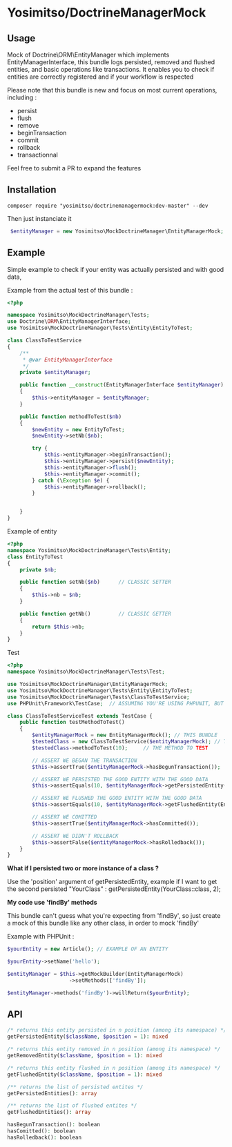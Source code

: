 Yosimitso/DoctrineManagerMock
=============================

Usage
---------
Mock of Doctrine\ORM\EntityManager which implements EntityManagerInterface, this bundle logs persisted, removed and flushed entities, and basic operations like transactions.
It enables you to check if entities are correctly registered and if your workflow is respected

Please note that this bundle is new and focus on most current operations, including :
- persist
- flush
- remove
- beginTransaction
- commit
- rollback
- transactionnal

Feel free to submit a PR to expand the features

Installation
--------------
````
composer require "yosimitso/doctrinemanagermock:dev-master" --dev
````
Then just instanciate it
````php 
 $entityManager = new Yosimitso\MockDoctrineManager\EntityManagerMock;
````
Example
---------------
Simple example to check if your entity was actually persisted and with good data,

Example from the actual test of this bundle :

````php
<?php

namespace Yosimitso\MockDoctrineManager\Tests;
use Doctrine\ORM\EntityManagerInterface;
use Yosimitso\MockDoctrineManager\Tests\Entity\EntityToTest;

class ClassToTestService
{
    /**
     * @var EntityManagerInterface
     */
    private $entityManager;

    public function __construct(EntityManagerInterface $entityManager) // YOU CAN TYPE ENTITYMANAGERINTERFACE
    {
        $this->entityManager = $entityManager;
    }

    public function methodToTest($nb)
    {
        $newEntity = new EntityToTest;
        $newEntity->setNb($nb);

        try {
            $this->entityManager->beginTransaction();
            $this->entityManager->persist($newEntity);
            $this->entityManager->flush();
            $this->entityManager->commit();
        } catch (\Exception $e) {
            $this->entityManager->rollback();
        }


    }
}
````

Example of entity
```php
<?php
namespace Yosimitso\MockDoctrineManager\Tests\Entity;
class EntityToTest
{
    private $nb;

    public function setNb($nb)      // CLASSIC SETTER
    {
        $this->nb = $nb;
    }

    public function getNb()         // CLASSIC GETTER
    {
        return $this->nb;
    }
}

````

Test
```php
<?php
namespace Yosimitso\MockDoctrineManager\Tests\Test;

use Yosimitso\MockDoctrineManager\EntityManagerMock;
use Yosimitso\MockDoctrineManager\Tests\Entity\EntityToTest;
use Yosimitso\MockDoctrineManager\Tests\ClassToTestService;
use PHPUnit\Framework\TestCase;  // ASSUMING YOU'RE USING PHPUNIT, BUT IT WORKS WITH ANY TESTING FRAMEWORK

class ClassToTestServiceTest extends TestCase {
    public function testMethodToTest()
    {
        $entityManagerMock = new EntityManagerMock(); // THIS BUNDLE 
        $testedClass = new ClassToTestService($entityManagerMock); // THE CLASS TO TEST
        $testedClass->methodToTest(10);     // THE METHOD TO TEST

        // ASSERT WE BEGAN THE TRANSACTION
        $this->assertTrue($entityManagerMock->hasBegunTransaction());

        // ASSERT WE PERSISTED THE GOOD ENTITY WITH THE GOOD DATA
        $this->assertEquals(10, $entityManagerMock->getPersistedEntity(EntityToTest::class)->getNb());

        // ASSERT WE FLUSHED THE GOOD ENTITY WITH THE GOOD DATA
        $this->assertEquals(10, $entityManagerMock->getFlushedEntity(EntityToTest::class)->getNb());

        // ASSERT WE COMITTED
        $this->assertTrue($entityManagerMock->hasCommitted());

        // ASSERT WE DIDN'T ROLLBACK
        $this->assertFalse($entityManagerMock->hasRolledback());
    }
}
````

**What if I persisted two or more instance of a class ?**

Use the 'position' argument of getPersistedEntity, example if I want to get the second persisted "YourClass" : getPersistedEntity(YourClass::class, 2);

**My code use 'findBy' methods**

This bundle can't guess what you're expecting from 'findBy',
so just create a mock of this bundle like any other class, in order to mock 'findBy'

Example with PHPUnit :
````php
$yourEntity = new Article(); // EXAMPLE OF AN ENTITY

$yourEntity->setName('hello');

$entityManager = $this->getMockBuilder(EntityManagerMock)
                    ->setMethods(['findBy']);

$entityManager->methods('findBy')->willReturn($yourEntity);
````

API
-------------------
````php
/* returns this entity persisted in n position (among its namespace) */
getPersistedEntity($className, $position = 1): mixed

/* returns this entity removed in n position (among its namespace) */
getRemovedEntity($className, $position = 1): mixed

/* returns this entity flushed in n position (among its namespace) */
getFlushedEntity($className, $position = 1): mixed

/** returns the list of persisted entites */
getPersistedEntities(): array

/** returns the list of flushed entites */
getFlushedEntities(): array

hasBegunTransaction(): boolean
hasComitted(): boolean
hasRolledback(): boolean
````
